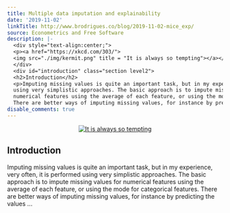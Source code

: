 ```yaml
---
title: Multiple data imputation and explainability
date: '2019-11-02'
linkTitle: http://www.brodrigues.co/blog/2019-11-02-mice_exp/
source: Econometrics and Free Software
description: |-
  <div style="text-align:center;">
  <p><a href="https://xkcd.com/303/">
  <img src="./img/kermit.png" title = "It is always so tempting"></a></p>
  </div>
  <div id="introduction" class="section level2">
  <h2>Introduction</h2>
  <p>Imputing missing values is quite an important task, but in my experience, very often, it is performed
  using very simplistic approaches. The basic approach is to impute missing values for
  numerical features using the average of each feature, or using the mode for categorical features.
  There are better ways of imputing missing values, for instance by predicting the values ...
disable_comments: true
---
```

<div style="text-align:center;">
<p><a href="https://xkcd.com/303/">
<img src="./img/kermit.png" title = "It is always so tempting"></a></p>
</div>
<div id="introduction" class="section level2">
<h2>Introduction</h2>
<p>Imputing missing values is quite an important task, but in my experience, very often, it is performed
using very simplistic approaches. The basic approach is to impute missing values for
numerical features using the average of each feature, or using the mode for categorical features.
There are better ways of imputing missing values, for instance by predicting the values ...